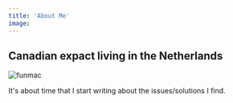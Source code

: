 ```yaml
---
title: 'About Me'
image:
---
```


## Canadian expact living in the Netherlands

![funmac](images/funmac.jpg)

It's about time that I start writing about the issues/solutions I find.
